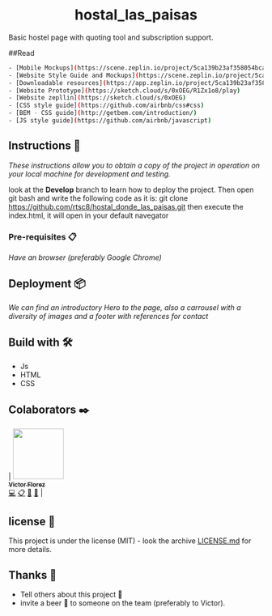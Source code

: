 <h1 align="center"> hostal_las_paisas </h1>

Basic hostel page with quoting tool and subscription support.

##Read 
``` bash
- [Mobile Mockups](https://scene.zeplin.io/project/5ca139b23af358054bcab181)
- [Website Style Guide and Mockups](https://scene.zeplin.io/project/5ca139b23af358054bcab181)
- [Downloadable resources](https://app.zeplin.io/project/5ca139b23af358054bcab181/dashboard)
- [Website Prototype](https://sketch.cloud/s/0xOEG/R1Zx1o8/play)
- [Website zepllin](https://sketch.cloud/s/0xOEG)
- [CSS style guide](https://github.com/airbnb/css#css)
- [BEM - CSS guide](http://getbem.com/introduction/)
- [JS style guide](https://github.com/airbnb/javascript)
```
## Instructions 🚀

_These instructions allow you to obtain a copy of the project in operation on your local machine for development and testing._

look at the **Develop** branch to learn how to deploy the project.
Then open git bash and write the following code as it is: git clone https://github.com/rtsc8/hostal_donde_las_paisas.git
then execute the index.html, it will open in your default navegator

### Pre-requisites 📋

_Have an browser (preferably Google Chrome)_

## Deployment 📦

_We can find an introductory Hero to the page, also a carrousel with a diversity of images and a footer with references for contact_

## Build with 🛠️

* Js
* HTML
* CSS

## Colaborators ✒️
<!-- ALL-CONTRIBUTORS-LIST:START - Do not remove or modify this section -->
<!-- prettier-ignore -->
| [<img src="https://avatars2.githubusercontent.com/u/27802233?s=400&u=172450d19b7685357313b65d265cbe5c377484d1&v=4" width="100px;"/><br /><sub><b>Victor Florez</b></sub>](https://github.com/Sonny97)<br />[💻](https://github.com/rtsc8/hostal_donde_las_paisas/commits/develop "Code") [📋](#eventOrganizing-VictorFlorez "Event Organizing") [📖](https://github.com/rtsc8/hostal_donde_las_paisas/commits/develop "Documentation") [📢](#talk-VictorFlorez "Talkative") |

<!-- ALL-CONTRIBUTORS-LIST:END -->
## license 📄

This project is under the license (MIT) - look the archive [LICENSE.md](LICENSE.md) for more details.

## Thanks 🎁

* Tell others about this project 📢
* invite a beer 🍺 to someone on the team (preferably to Victor). 
